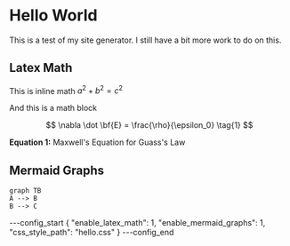 # Hello World 

This is a test of my site generator. I still have a bit more work to do on this.

## Latex Math

This is inline math $a^2 + b^2 = c^2$

And this is a math block

$$
\nabla \dot \bf{E} = \frac{\rho}{\epsilon_0} \tag{1}
$$

**Equation 1:** Maxwell's Equation for Guass's Law 


## Mermaid Graphs

~~~mermaid
graph TB
A --> B
B --> C
~~~

---config_start
{
    "enable_latex_math": 1, 
    "enable_mermaid_graphs": 1,
    "css_style_path": "hello.css"
}
---config_end
